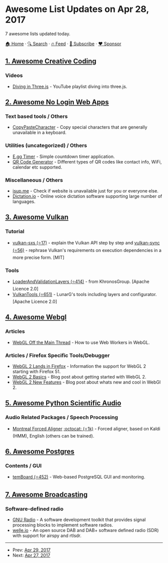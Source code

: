# Awesome List Updates on Apr 28, 2017

7 awesome lists updated today.

[🏠 Home](/README.md) · [🔍 Search](https://www.trackawesomelist.com/search/) · [🔥 Feed](https://www.trackawesomelist.com/rss.xml) · [📮 Subscribe](https://trackawesomelist.us17.list-manage.com/subscribe?u=d2f0117aa829c83a63ec63c2f&id=36a103854c) · [❤️  Sponsor](https://github.com/sponsors/theowenyoung)



## [1. Awesome Creative Coding](/content/terkelg/awesome-creative-coding/README.md)

### Videos

*   [Diving in Three.js](https://www.youtube.com/playlist?list=PL08jItIqOb2qyMOhtEUoLh100KpccQiRf) - YouTube playlist diving into three.js.

## [2. Awesome No Login Web Apps](/content/aviaryan/awesome-no-login-web-apps/README.md)

### Text based tools / Others

*   [CopyPasteCharacter](http://www.copypastecharacter.com/) - Copy special characters that are generally unavailable in a keyboard.

### Utilities (uncategorized) / Others

*   [E.gg Timer](http://e.ggtimer.com/) - Simple countdown timer application.
*   [QR Code Generator](http://zxing.appspot.com/generator/) - Different types of QR codes like contact info, WiFi, calendar etc supported.

### Miscellaneous / Others

*   [isup.me](http://isup.me/) - Check if website is unavailable just for you or everyone else.
*   [Dictation.io](https://dictation.io/) - Online voice dictation software supporting large number of languages.

## [3. Awesome Vulkan](/content/vinjn/awesome-vulkan/README.md)

### Tutorial

*   [vulkan-sxs (⭐17)](https://github.com/philiptaylor/vulkan-sxs) - explain the Vulkan API step by step and [vulkan-sync (⭐56)](https://github.com/philiptaylor/vulkan-sync) - rephrase Vulkan's requirements on execution dependencies in a more precise form. \[MIT]

### Tools

*   [LoaderAndValidationLayers (⭐414)](https://github.com/KhronosGroup/Vulkan-LoaderAndValidationLayers) - from KhronosGroup. \[Apache Licence 2.0]
*   [VulkanTools (⭐651)](https://github.com/LunarG/VulkanTools) - LunarG's tools including layers and configurator. \[Apache Licence 2.0]

## [4. Awesome Webgl](/content/sjfricke/awesome-webgl/README.md)

### Articles

*   [WebGL Off the Main Thread](https://hacks.mozilla.org/2016/01/webgl-off-the-main-thread/) - How to use Web Workers in WebGL.

### Articles / Firefox Specific Tools/Debugger

*   [WebGL 2 Lands in Firefox](https://hacks.mozilla.org/2017/01/webgl-2-lands-in-firefox/) - Information the support for WebGL 2 starting with Firefox 51.
*   [WebGL 2 Basics](http://www.realtimerendering.com/blog/webgl-2-basics/) - Blog post about getting started with WebGL 2.
*   [WebGL 2 New Features](http://www.realtimerendering.com/blog/webgl-2-new-features/) - Blog post about whats new and cool in WebGl 2.

## [5. Awesome Python Scientific Audio](/content/faroit/awesome-python-scientific-audio/README.md)

### Audio Related Packages / Speech Processing

*   [Montreal Forced Aligner](https://montrealcorpustools.github.io/Montreal-Forced-Aligner/) [:octocat: (⭐1k)](https://github.com/MontrealCorpusTools/Montreal-Forced-Aligner) - Forced aligner, based on Kaldi (HMM), English (others can be trained).

## [6. Awesome Postgres](/content/dhamaniasad/awesome-postgres/README.md)

### Contents / GUI

*   [temBoard (⭐452)](https://github.com/dalibo/temboard) - Web-based PostgreSQL GUI and monitoring.

## [7. Awesome Broadcasting](/content/ebu/awesome-broadcasting/README.md)

### Software-defined radio

*   [GNU Radio](https://www.gnuradio.org/) - A software development toolkit that provides signal processing blocks to implement software radios.
*   [welle.io](https://www.welle.io/) - An open source DAB and DAB+ software defined radio (SDR) with support for airspy and rtlsdr.

---

- Prev: [Apr 29, 2017](/content/2017/04/29/README.md)
- Next: [Apr 27, 2017](/content/2017/04/27/README.md)